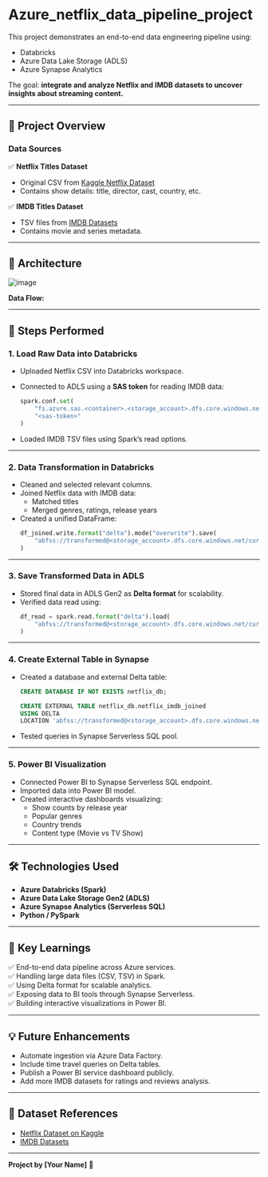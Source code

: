 # Azure_netflix_data_pipeline_project


This project demonstrates an end-to-end data engineering pipeline using:
- Databricks
- Azure Data Lake Storage (ADLS)
- Azure Synapse Analytics


The goal: **integrate and analyze Netflix and IMDB datasets to uncover insights about streaming content.**

---

## 📂 Project Overview

### Data Sources

✅ **Netflix Titles Dataset**
- Original CSV from [Kaggle Netflix Dataset](https://www.kaggle.com/shivamb/netflix-shows)
- Contains show details: title, director, cast, country, etc.

✅ **IMDB Titles Dataset**
- TSV files from [IMDB Datasets](https://datasets.imdbws.com/)
- Contains movie and series metadata.

---

## 🔗 Architecture

![image](https://github.com/user-attachments/assets/2f45af4a-c044-493e-ae9b-04d6433ee916)


**Data Flow:**


---

## 🚀 Steps Performed

### 1. Load Raw Data into Databricks

- Uploaded Netflix CSV into Databricks workspace.
- Connected to ADLS using a **SAS token** for reading IMDB data:
    ```python
    spark.conf.set(
        "fs.azure.sas.<container>.<storage_account>.dfs.core.windows.net",
        "<sas-token>"
    )
    ```

- Loaded IMDB TSV files using Spark’s read options.

---

### 2. Data Transformation in Databricks

- Cleaned and selected relevant columns.
- Joined Netflix data with IMDB data:
    - Matched titles
    - Merged genres, ratings, release years
- Created a unified DataFrame:
    ```python
    df_joined.write.format("delta").mode("overwrite").save(
        "abfss://transformed@<storage_account>.dfs.core.windows.net/curated/netflix_imdb_joined"
    )
    ```

---

### 3. Save Transformed Data in ADLS

- Stored final data in ADLS Gen2 as **Delta format** for scalability.
- Verified data read using:
    ```python
    df_read = spark.read.format("delta").load(
        "abfss://transformed@<storage_account>.dfs.core.windows.net/curated/netflix_imdb_joined"
    )
    ```

---

### 4. Create External Table in Synapse

- Created a database and external Delta table:
    ```sql
    CREATE DATABASE IF NOT EXISTS netflix_db;

    CREATE EXTERNAL TABLE netflix_db.netflix_imdb_joined
    USING DELTA
    LOCATION 'abfss://transformed@<storage_account>.dfs.core.windows.net/curated/netflix_imdb_joined';
    ```

- Tested queries in Synapse Serverless SQL pool.

---

### 5. Power BI Visualization

- Connected Power BI to Synapse Serverless SQL endpoint.
- Imported data into Power BI model.
- Created interactive dashboards visualizing:
    - Show counts by release year
    - Popular genres
    - Country trends
    - Content type (Movie vs TV Show)

---

## 🛠️ Technologies Used

- **Azure Databricks (Spark)**
- **Azure Data Lake Storage Gen2 (ADLS)**
- **Azure Synapse Analytics (Serverless SQL)**
- **Python / PySpark**

---

## 🎯 Key Learnings

✅ End-to-end data pipeline across Azure services.  
✅ Handling large data files (CSV, TSV) in Spark.  
✅ Using Delta format for scalable analytics.  
✅ Exposing data to BI tools through Synapse Serverless.  
✅ Building interactive visualizations in Power BI.

---

## 💡 Future Enhancements

- Automate ingestion via Azure Data Factory.
- Include time travel queries on Delta tables.
- Publish a Power BI service dashboard publicly.
- Add more IMDB datasets for ratings and reviews analysis.

---


## 🔗 Dataset References

- [Netflix Dataset on Kaggle](https://www.kaggle.com/shivamb/netflix-shows)
- [IMDB Datasets](https://datasets.imdbws.com/)

---

**Project by [Your Name]** 🚀

